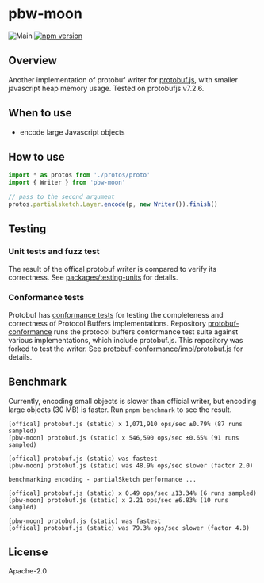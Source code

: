 # pbw-moon

![Main](https://github.com/hpp2334/pbw-moon/actions/workflows/main.yml/badge.svg)
[![npm version](https://badge.fury.io/js/pbw-moon.svg)](https://badge.fury.io/js/pbw-moon)

Overview
----

Another implementation of protobuf writer for [protobuf.js](https://github.com/protobufjs/protobuf.js), with smaller javascript heap memory usage. Tested on protobufjs v7.2.6.

When to use
----

- encode large Javascript objects

How to use
----

```ts
import * as protos from './protos/proto'
import { Writer } from 'pbw-moon'

// pass to the second argument
protos.partialsketch.Layer.encode(p, new Writer()).finish()
```

Testing
----

### Unit tests and fuzz test

The result of the offical protobuf writer is compared to verify its correctness. See [packages/testing-units](packages/testing-units) for details.

### Conformance tests

Protobuf has [conformance tests](https://github.com/protocolbuffers/protobuf/tree/main/conformance) for testing the completeness and correctness of Protocol Buffers implementations. Repository [protobuf-conformance](https://github.com/bufbuild/protobuf-conformance.git) runs the protocol buffers conformance test suite against various implementations, which include protobuf.js. This repository was forked to test the writer. See [protobuf-conformance/impl/protobuf.js](protobuf-conformance/impl/protobuf.js) for details.

Benchmark
----

Currently, encoding small objects is slower than official writer, but encoding large objects (30 MB) is faster. Run `pnpm benchmark` to see the result.

```log
[offical] protobuf.js (static) x 1,071,910 ops/sec ±0.79% (87 runs sampled)
[pbw-moon] protobuf.js (static) x 546,590 ops/sec ±0.65% (91 runs sampled)

[offical] protobuf.js (static) was fastest
[pbw-moon] protobuf.js (static) was 48.9% ops/sec slower (factor 2.0)

benchmarking encoding - partialSketch performance ...

[offical] protobuf.js (static) x 0.49 ops/sec ±13.34% (6 runs sampled)
[pbw-moon] protobuf.js (static) x 2.21 ops/sec ±6.83% (10 runs sampled)

[pbw-moon] protobuf.js (static) was fastest
[offical] protobuf.js (static) was 79.3% ops/sec slower (factor 4.8)
```

License
----
Apache-2.0
